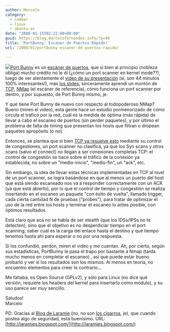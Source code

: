 ```yaml
---
author: Marcelo
category:
  - codear
  - linux
  - ubuntu-ar
date: "2008-01-15T02:22:00+00:00"
guid: https://blog.marcelofernandez.info/?p=96
title: 'PortBunny: Escáner de Puertos Rápido!'
url: /2008/01/portbunny-escaner-de-puertos-rapido/

---
```

[![](http://4.bp.blogspot.com/_nDZ247g0qSM/R4wZ_L79vkI/AAAAAAAAAQM/wp3B_zrIbgI/s400/logoS.png)](http://www.recurity-labs.com/portbunny/portbunny.html)[Port Bunny](http://www.recurity-labs.com/portbunny/portbunny.html) es un [escáner de puertos](http://es.wikipedia.org/wiki/Esc%C3%A1ner_de_puertos), que si bien al principio (nobleza obliga) mucho crédito no le dí (¿cómo un port scanner en kernel mode??), luego de ver atentamente el [video de su presentación](http://dewy.fem.tu-ilmenau.de/CCC/24C3/matroska/24c3-2131-en-port_scanning_improved.mkv) (sí, son 44 minutos 100% interesantes!), más [los slides](http://www.recurity-labs.com/portbunny/24c3PortBunnySlides.pdf), sinceramente aprendí un montón de [TCP](http://es.wikipedia.org/wiki/TCP), [NMap](http://insecure.org/nmap/) (el escáner de referencia), cómo funciona un port scanner por dentro, y por supuesto, de Port Bunny mismo, je.

Y qué tiene Port Bunny de nuevo con respecto al todopoderoso NMap? Bueno (miren el video), esta gente hace un estudio pormenorizado de cómo circula el tráfico por la red, cuál es la medida de óptima (más rápida) de llevar a cabo el escaneo de puertos (sin perder paquetes), y por último el problema de falta de timing que presentan los hosts que filtran o dropean paquetes apropósito (o no).

Entonces, se plantea que si bien [TCP ya resuelve esto](http://en.wikipedia.org/wiki/Transmission_Control_Protocol#Congestion_control) mediante su control de congestiones, un port scanner no clasifica, ya que los Syn scans y otros scans (salvo el connect) no llegan a ser conexiones completas TCP: el control de congestión se hace sobre el tráfico de la conexión ya establecida, no sobre un "medio-inicio", "medio-fin", un "ack", etc.

Sin embargo, la idea de llevar estas técnicas implementadas en TCP al nivel de un port scanner, se logra basándose en que al menos un puerto del host que está siendo escaneado nos va a responder correctamente con un ACK (ya que está abierto), por lo que el control de tiempo y congestión se realiza insertando en el escaneo un paquete "con éxito de vuelta", llamado trigger, cada cierta cantidad N de pruebas ("probes"), para tratar de optimizar el uso de la red entre los hosts y terminar el escaneo lo antes posible, con óptimos resultados.

Está claro que acá no se habla de ser stealth (que los IDSs/IPSs no te detecten), sino que el objetivo es no desperdiciar tiempo en el port scanning; saber cuál es la carga del enlace hasta el destino y qué tiempo tenemos hasta ahí para esperar o no por una respuesta.

Si los confundió, perdon, miren el video y me cuentan. Ah, por cierto, según sus estadísticas, PortBunny le pasa el trapo por bastante a Nmap (tarda mucho menos en completar el escaneo) , así que puede estar bueno probarlo y ver si los resultados son los mismos. Al menos en teoría, no encuentro elementos para creer lo contrario...

Me faltaba, es Open Source (GPLv2), y sólo para Linux (no dice qué versión, requiere los headers del kernel para insertarlo como módulo), y su uso parece ser muy sencillo.

Saludos!  
Marcelo

PD: Gracias al [Blog de Laramie](http://laramies.blogspot.com/) (no, no son [los cigarros](http://en.wikipedia.org/wiki/Laramie_Cigarettes#Laramie_Cigarettes), je), que cuando postea algo de seguridad, está buenísimo. URL: [http://laramies.blogspot.com/](http://laramies.blogspot.com/)
